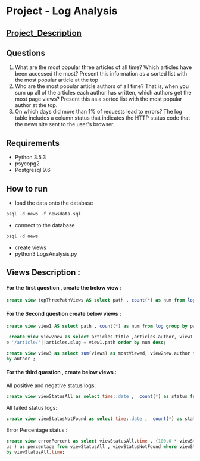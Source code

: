 # Project - Log Analysis


## [Project_Description](Project_Description.md)


## Questions
1. What are the most popular three articles of all time?
  Which articles have been accessed the most?
  Present this information as a sorted list with the most popular article at the top
2. Who are the most popular article authors of all time?
  That is, when you sum up all of the articles each author has written, which authors get the most page views?
  Present this as a sorted list with the most popular author at the top.
3. On which days did more than 1% of requests lead to errors?
  The log table includes a column status that indicates the HTTP status code that the news site sent to the user's browser.

## Requirements
* Python 3.5.3
* psycopg2
* Postgresql 9.6

## How to run

* load the data onto the database
```sql
psql -d news -f newsdata.sql
```
* connect to the database
```sql
psql -d news
```
* create views
* python3 LogsAnalysis.py

## Views Description : 

#### For the first question , create the below view : 

```sql
create view topThreePathViews AS select path , count(*) as num from log group by path order by num desc LIMIT 3 OFFSET 1;
```


#### For the Second question create below views : 

```sql
create view view1 AS select path , count(*) as num from log group by path order by num desc;
```

```sql
 create view view2new as select articles.title ,articles.author, view1.num as views from articles , view1 wher
e '/article/'||articles.slug = view1.path order by num desc;
```

```sql
create view view3 as select sum(views) as mostViewed, view2new.author from view2new group by author order
by author ;
```

#### For the third question , create below views : 

All positive and negative status logs: 

```sql
create view viewStatusAll as select time::date ,  count(*) as status from log group by time::date order by time::date;
```
All failed status logs: 

```sql
create view viewStatusNotFound as select time::date ,  count(*) as status from log where status='404 NOT FOUND' group by time::date order by time::date;
```

Error Percentage status :

```sql
create view errorPercent as select viewStatusAll.time , (100.0 * viewStatusNotFound.status/viewStatusAll.stat
us ) as percentage from viewStatusAll , viewStatusNotFound where viewStatusAll.time = viewStatusNotFound.time order
by viewStatusAll.time;
```




